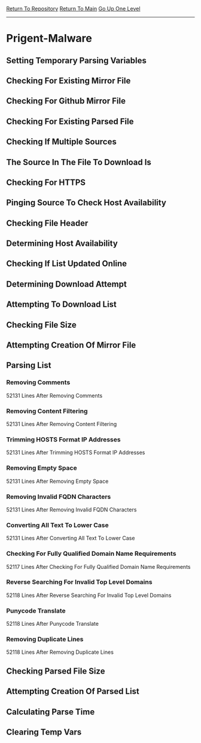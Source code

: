 [Return To Repository](https://github.com/deathbybandaid/piholeparser/)
[Return To Main](https://github.com/deathbybandaid/piholeparser/blob/master/RecentRunLogs/Mainlog.md)
[Go Up One Level](https://github.com/deathbybandaid/piholeparser/blob/master/RecentRunLogs/TopLevelScripts/30-Processing-External-Blacklists.md)
____________________________________
# Prigent-Malware
## Setting Temporary Parsing Variables
## Checking For Existing Mirror File
## Checking For Github Mirror File
## Checking For Existing Parsed File
## Checking If Multiple Sources
## The Source In The File To Download Is
## Checking For HTTPS
## Pinging Source To Check Host Availability
## Checking File Header
## Determining Host Availability
## Checking If List Updated Online
## Determining Download Attempt
## Attempting To Download List
## Checking File Size
## Attempting Creation Of Mirror File
## Parsing List
### Removing Comments
52131 Lines After Removing Comments
### Removing Content Filtering
52131 Lines After Removing Content Filtering
### Trimming HOSTS Format IP Addresses
52131 Lines After Trimming HOSTS Format IP Addresses
### Removing Empty Space
52131 Lines After Removing Empty Space
### Removing Invalid FQDN Characters
52131 Lines After Removing Invalid FQDN Characters
### Converting All Text To Lower Case
52131 Lines After Converting All Text To Lower Case
### Checking For Fully Qualified Domain Name Requirements
52117 Lines After Checking For Fully Qualified Domain Name Requirements
### Reverse Searching For Invalid Top Level Domains
52118 Lines After Reverse Searching For Invalid Top Level Domains
### Punycode Translate
52118 Lines After Punycode Translate
### Removing Duplicate Lines
52118 Lines After Removing Duplicate Lines
## Checking Parsed File Size
## Attempting Creation Of Parsed List
## Calculating Parse Time
## Clearing Temp Vars
